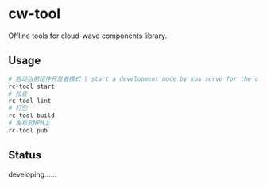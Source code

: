 # cw-tool

Offline tools for cloud-wave components library.

## Usage

```bash
# 启动当前组件开发者模式 | start a development mode by koa serve for the components
rc-tool start 
# 检查
rc-tool lint 
# 打包
rc-tool build 
# 发布到NPM上
rc-tool pub 
```

## Status

developing......

